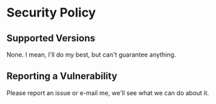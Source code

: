 # Security Policy

## Supported Versions

None. I mean, I'll do my best, but can't guarantee anything.

## Reporting a Vulnerability

Please report an issue or e-mail me, we'll see what we can do about it.
